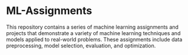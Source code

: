 # ML-Assignments
This repository contains a series of machine learning assignments and projects that demonstrate a variety of machine learning techniques and models applied to real-world problems. These assignments include data preprocessing, model selection, evaluation, and optimization.
